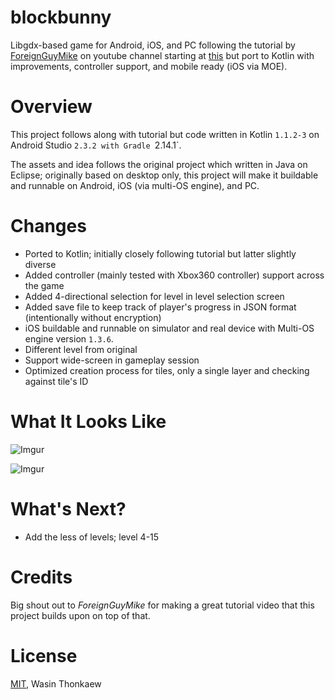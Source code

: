 # blockbunny

Libgdx-based game for Android, iOS, and PC following the tutorial by [ForeignGuyMike](https://www.youtube.com/channel/UC_IV37n-uBpRp64hQIwywWQ) on youtube channel starting at [this](https://www.youtube.com/watch?v=85A1w1iD2oA) but port to Kotlin with improvements, controller support, and mobile ready (iOS via MOE).

# Overview

This project follows along with tutorial but code written in Kotlin `1.1.2-3` on Android Studio `2.3.2 with Gradle `2.14.1`.

The assets and idea follows the original project which written in Java on Eclipse; originally based on desktop only, this project will make it buildable and runnable on Android, iOS (via multi-OS engine), and PC.

# Changes

* Ported to Kotlin; initially closely following tutorial but latter slightly diverse
* Added controller (mainly tested with Xbox360 controller) support across the game
* Added 4-directional selection for level in level selection screen
* Added save file to keep track of player's progress in JSON format (intentionally without encryption)
* iOS buildable and runnable on simulator and real device with Multi-OS engine version `1.3.6`.
* Different level from original
* Support wide-screen in gameplay session
* Optimized creation process for tiles, only a single layer and checking against tile's ID

# What It Looks Like

![Imgur](http://i.imgur.com/05P8lh8.gif)

![Imgur](http://i.imgur.com/k98jwnl.gif)

# What's Next?

* Add the less of levels; level 4-15

# Credits

Big shout out to *ForeignGuyMike* for making a great tutorial video that this project builds upon on top of that.

# License

[MIT](https://github.com/haxpor/blockbunny/blob/master/LICENSE), Wasin Thonkaew
